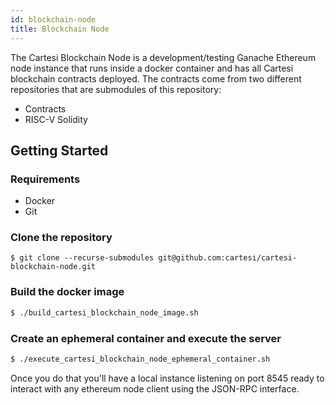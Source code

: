 ```yaml
---
id: blockchain-node
title: Blockchain Node
---
```

The Cartesi Blockchain Node is a development/testing Ganache Ethereum node instance that runs inside a docker container and has all Cartesi blockchain contracts deployed. The contracts come from two different repositories that are submodules of this repository:

- Contracts
- RISC-V Solidity


## Getting Started

### Requirements

- Docker
- Git

### Clone the repository

```
$ git clone --recurse-submodules git@github.com:cartesi/cartesi-blockchain-node.git
```
### Build the docker image

```bash
$ ./build_cartesi_blockchain_node_image.sh
```

### Create an ephemeral container and execute the server

```bash
$ ./execute_cartesi_blockchain_node_ephemeral_container.sh
```

Once you do that you'll have a local instance listening on port 8545 ready to interact with any ethereum node client using the JSON-RPC interface. 
